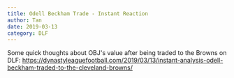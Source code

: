 ```yaml
---
title: Odell Beckham Trade - Instant Reaction
author: Tan
date: 2019-03-13
category: DLF
---
```


Some quick thoughts about OBJ's value after being traded to the Browns on DLF: https://dynastyleaguefootball.com/2019/03/13/instant-analysis-odell-beckham-traded-to-the-cleveland-browns/
